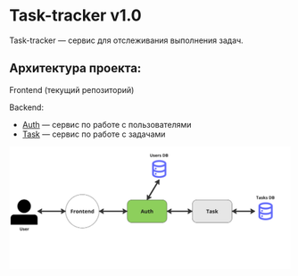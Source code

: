 # Task-tracker v1.0

Task-tracker — сервис для отслеживания выполнения задач.

## Архитектура проекта:

Frontend (текущий репозиторий)

Backend:

- [Auth](https://github.com/NikKha03/Task-tracker-AuthService) — сервис по работе с пользователями
- [Task](https://github.com/NikKha03/Task-tracker-TaskService) — сервис по работе с задачами

![Архитектура проекта](/img/архитектура.png)

